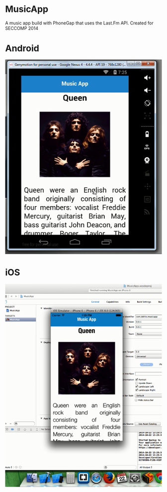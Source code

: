 MusicApp
========

A music app build with PhoneGap that uses the Last.Fm API. Created for SECCOMP 2014

Android
========
![Android](https://raw.githubusercontent.com/fernandodelrio/MusicApp/master/resources/android.png)

iOS
========
![Android](https://raw.githubusercontent.com/fernandodelrio/MusicApp/master/resources/ios.png)

